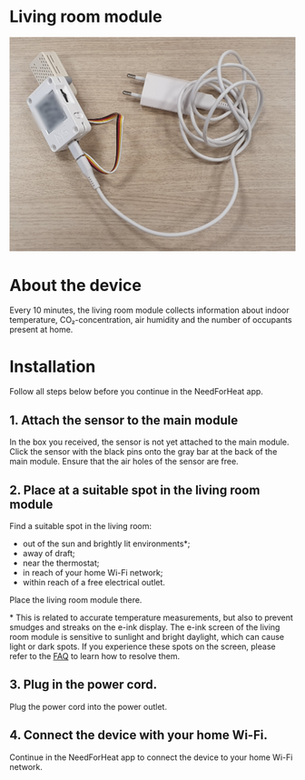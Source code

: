 # Living room module

![device](../assets/device.jpg)

# About the device

Every 10 minutes, the living room module collects information about indoor temperature, CO₂-concentration, air humidity and the number of occupants present at home.
        
# Installation

Follow all steps below before you continue in the NeedForHeat app.
## 1. Attach the sensor to the main module

In the box you received, the sensor is not yet attached to the main module. Click the sensor with the black pins onto the gray bar at the back of the main module. Ensure that the air holes of the sensor are free.

## 2. Place at a suitable spot in the living room module

Find a suitable spot in the living room:

- out of the sun and brightly lit environments\*;
- away of draft;
- near the thermostat;
- in reach of your home Wi-Fi network;
- within reach of a free electrical outlet.

Place the living room module there.

\* This is related to accurate temperature measurements, but also to prevent smudges and streaks on the e-ink display. The e-ink screen of the living room module is sensitive to sunlight and bright daylight, which can cause light or dark spots. If you experience these spots on the screen, please refer to the [FAQ](../../faq/) to learn how to resolve them.
## 3. Plug in the power cord.

Plug the power cord into the power outlet.

## 4. Connect the device with your home Wi-Fi.

Continue in the NeedForHeat app to connect the device to your home Wi-Fi network.